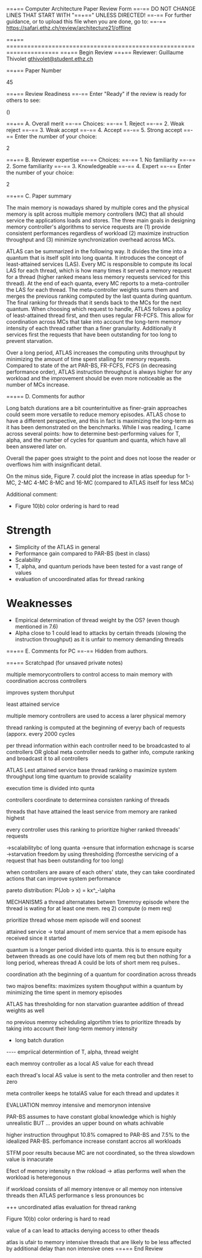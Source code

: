 ==+== Computer Architecture Paper Review Form
==-== DO NOT CHANGE LINES THAT START WITH "==+==" UNLESS DIRECTED!
==-== For further guidance, or to upload this file when you are done, go to:
==-== https://safari.ethz.ch/review/architecture21/offline

==+== =====================================================================
==+== Begin Review
==+== Reviewer: Guillaume Thivolet <gthivolet@student.ethz.ch>

==+== Paper Number

45

==+== Review Readiness
==-== Enter "Ready" if the review is ready for others to see:

()

==+== A. Overall merit
==-== Choices:
==-==    1. Reject
==-==    2. Weak reject
==-==    3. Weak accept
==-==    4. Accept
==-==    5. Strong accept
==-== Enter the number of your choice:

2

==+== B. Reviewer expertise
==-== Choices:
==-==    1. No familiarity
==-==    2. Some familiarity
==-==    3. Knowledgeable
==-==    4. Expert
==-== Enter the number of your choice:

2

==+== C. Paper summary

The main memory is nowadays shared by multiple cores and the physical memory is split across multiple memory controllers (MC) that all should service the applications loads and stores. The three main goals in designing memory controller's algorithms to service requests are (1) provide consistent performances regardless of workload (2) maximize instruction throughput and (3) minimize synchronization overhead across MCs.

ATLAS can be summarized in the following way. It divides the time into a quantum that is itself split into long quanta.  It introduces the concept of least-attained services (LAS). Every MC is responsible to compute its local LAS for each thread, which is how many times it served a memory request for a thread (higher ranked means less memory requests serviced for this thread). At the end of each quanta, every MC reports to a meta-controller the LAS for each thread. The meta-controller weights sums them and merges the previous ranking computed by the last quanta during quantum. The final ranking for threads that it sends back to the MCs for the next quantum. When choosing which request to handle, ATLAS follows a policy of least-attained thread first, and then uses regular FR-FCFS. This allow for coordination across MCs that take into account the long-term memory intensity of each thread rather than a finer granularity. Additionally it services first the requests that have been outstanding for too long to prevent starvation.

Over a long period, ATLAS increases the computing units throughput by minimizing the amount of time spent stalling for memory requests. Compared to state of the art PAR-BS, FR-FCFS, FCFS (in decreasing performance order), ATLAS instruction throughput is always higher for any workload and the improvement should be even more noticeable as the number of MCs increase.

==+== D. Comments for author

Long batch durations are a bit counterintuitive as finer-grain approaches could seem more versatile to reduce memory episodes. ATLAS chose to have a different perspective, and this in fact is maximizing the long-term as it has been demonstrated on the benchmarks. While I was reading, I came across several points: how to determine best-performing values for T, alpha, and the number of cycles for quantum and quanta, which have all been answered later on.

Overall the paper goes straight to the point and does not loose the reader or overflows him with insignificant detail. 

On the minus side, Figure 7. could plot the increase in atlas speedup for 1-MC, 2-MC 4-MC 8-MC and 16-MC (compared to ATLAS itself for less MCs)

Additional comment:
- Figure 10)b) color ordering is hard to read

# Strength

- Simplicity of the ATLAS in general
- Performance gain compared to PAR-BS (best in class)
- Scalability
- T, alpha, and quantum periods have been tested for a vast range of values
- evaluation of uncoordinated atlas for thread ranking

# Weaknesses

- Empirical determination of thread weight by the OS? (even though mentioned in 7.6)
- Alpha close to 1 could lead to attacks by certain threads (slowing the instruction throughput) as it is unfair to memory demanding threads

==+== E. Comments for PC
==-== Hidden from authors.

==+== Scratchpad (for unsaved private notes)

multiple memorycontrollers to control access to main memory
with coordination accross controllers

improves system thoruhput

least attained service 

multiple memory controllers are used to access a larer physical memory

thread ranking is computed at the beginning of everyy bach of requests (apporx. every 2000 cycles

per thread information within each controller need to be broadcasted to al controllers OR  global  meta controller needs to gather info, compute ranking and broadcast it to all controllers


ATLAS
Lest attained service base thread ranking o maximize system throughput
long time quantum to provide scalaility

execution time is divided into qunta

controllers coordinate to determinea consisten ranking of threads

threads that have attained the least service from memory are ranked highest

every controller uses this ranking to prioritize higher ranked threeads' requests

->scalabilitybc of long quanta ->ensure that information exhcnage is scarse
->starvation freedom by using thresholding (forrcesthe servicing of a request that has been outstanding for too long)

when controllers are aware of each others' state, they can take coordinated actions that can improve system performance

pareto distribution: P(Job > x) = kx^_-\alpha 

MECHANISMS
a thread alternatates betwen
1)memroy episode where the thread is wating for at least one mem. req
2) compute (o mem req)

prioritize thread whose mem episode will end soonest

attained service -> total amount of mem service that a mem episode has received since it started

quantum is a longer period divided into quanta. this is to ensure equity between threads as one could have lots of mem req but then nothing for a long period, whereas thread A could be lots of short mem req pulses.. 

coordination ath the beginning of a quantum for coordination across threads

two majros benefits:
maximizes system thoughput within a quantum by minimizing the time spent in memory episodes

ATLAS has thresholding for non starvation guarantee
addition of thread weights as well

no previous memroy scheduling algortihm tries to prioritize threads by taking into account their long-term memory intensity

+ long batch duration

---- empriical determintion of T, alpha, thread weight

each memroy controller as a local AS value for each thread

each thread's local AS value is sent to the meta controller and then reset to zero

meta controller keeps he totalAS value for each thread and updates it

EVALUATION
memroy intensive and memorynon intensive

PAR-BS assumes to have constant global knowledge which is highly unrealistic BUT ... provides an upper bound on whats achivable 

higher instruction throughput 10.8% comapred to PAR-BS and 7.5% to the idealized PAR-BS. perfomance increase constant accros all workloads

STFM poor results because MC are not coordinated, so the threa slowdown value is innacurate

Efect of memory intensity n thw rokload
-> atlas performs well when the workload is heteregonous

if workload consists of all memory intensve or all memoy non intensive threads then ATLAS performance s less pronounces bc 


+++ uncordinated atlas evaluation for thread rankng

Figure 10)b) color ordering is hard to read

value of a can lead to attacks denying access to other theads

atlas is ufair to memory intensive threads that are likely to be less affected by additional delay than non intensive ones
==+== End Review
